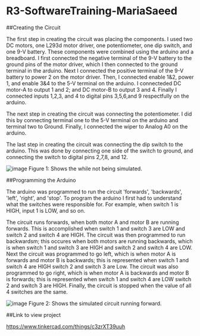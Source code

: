 # R3-SoftwareTraining-MariaSaeed

##Creating the Circuit

The first step in creating the circuit was placing the components. I used two DC motors, one L293d motor driver, one potentiometer, one dip switch, and one 9-V battery. These components were combined using the arduino and a breadboard. I first connected the negative terminal of the 9-V battery to the ground pins of the motor driver, which I then connected to the ground terminal in the arduino. Next I connected the positive terminal of the 9-V battery to power 2 on the motor driver. Then, I connected enable 1&2, power 1, and enable 3&4 to the 5-V terminal on the arduino. I connecteded DC motor-A to output 1 and 2; and DC motor-B to output 3 and 4. Finally I connected inputs 1,2,3, and 4 to digital pins 3,5,6,and 9 respectfully on the arduino.

The next step in creating the circuit was connecting the potentiometer. I did this by connecting terminal one to the 5-V terminal on the arduino and terminal two to Ground. Finally, I connected the wiper to Analog A0 on the arduino.

The last step in creating the circuit was connecting the dip switch to the arduino. This was done by connecting one side of the switch to ground, and connecting the switch to digital pins 2,7,8, and 12.

![image](https://user-images.githubusercontent.com/65428267/96393682-e1208d80-118d-11eb-83c5-c51a9d6eaee4.png)
Figure 1: Shows the while not being simulated.

##Programming the Arduino

The arduino was programmed to run the circuit 'forwards', 'backwards', 'left', 'right', and 'stop'. To program the arduino I first had to understand what the switches were responsible for. For example, when switch 1 is HIGH, input 1 is LOW, and so on. 

The circuit runs forwards, when both motor A and motor B are running forwards. This is accomplished when switch 1 and switch 3 are LOW and switch 2 and switch 4 are HIGH. The circuit was then programmed to run backwardsm; this occures when both motors are running backwards, which is when switch 1 and switch 3 are HIGH and switch 2 and switch 4 are LOW. Next the circuit was programmed to go left, which is when motor A is forwards and motor B is backwards; this is represented when switch 1 and switch 4 are HIGH switch 2 and switch 3 are Low. The circuit was also programmed to go right, which is when motor A is backwards and motor B is forwards; this is represented when switch 1 and switch 4 are LOW switch 2 and switch 3 are HIGH. Finally, the circuit is stopped when the value of all 4 switches are the same.

![image](https://user-images.githubusercontent.com/65428267/96393777-29d84680-118e-11eb-9a59-8903494433f9.png)
Figure 2: Shows the simulated circuit running forward.


##Link to view project

https://www.tinkercad.com/things/c3zrXT39uuh
